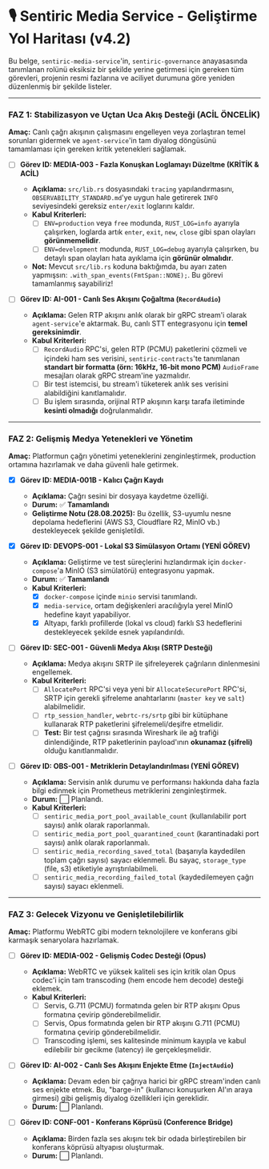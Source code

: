 # 🎙️ Sentiric Media Service - Geliştirme Yol Haritası (v4.2)

Bu belge, `sentiric-media-service`'in, `sentiric-governance` anayasasında tanımlanan rolünü eksiksiz bir şekilde yerine getirmesi için gereken tüm görevleri, projenin resmi fazlarına ve aciliyet durumuna göre yeniden düzenlenmiş bir şekilde listeler.

---

### **FAZ 1: Stabilizasyon ve Uçtan Uca Akış Desteği (ACİL ÖNCELİK)**

**Amaç:** Canlı çağrı akışının çalışmasını engelleyen veya zorlaştıran temel sorunları gidermek ve `agent-service`'in tam diyalog döngüsünü tamamlaması için gereken kritik yetenekleri sağlamak.

-   [ ] **Görev ID: MEDIA-003 - Fazla Konuşkan Loglamayı Düzeltme (KRİTİK & ACİL)**
    -   **Açıklama:** `src/lib.rs` dosyasındaki `tracing` yapılandırmasını, `OBSERVABILITY_STANDARD.md`'ye uygun hale getirerek `INFO` seviyesindeki gereksiz `enter/exit` loglarını kaldır.
    -   **Kabul Kriterleri:**
        -   [ ] `ENV=production` veya `free` modunda, `RUST_LOG=info` ayarıyla çalışırken, loglarda artık `enter`, `exit`, `new`, `close` gibi span olayları **görünmemelidir**.
        -   [ ] `ENV=development` modunda, `RUST_LOG=debug` ayarıyla çalışırken, bu detaylı span olayları hata ayıklama için **görünür olmalıdır**.
    -   **Not:** Mevcut `src/lib.rs` koduna baktığımda, bu ayarı zaten yapmışsın: `.with_span_events(FmtSpan::NONE);`. Bu görevi tamamlanmış sayabiliriz!

-   [ ] **Görev ID: AI-001 - Canlı Ses Akışını Çoğaltma (`RecordAudio`)**
    -   **Açıklama:** Gelen RTP akışını anlık olarak bir gRPC stream'i olarak `agent-service`'e aktarmak. Bu, canlı STT entegrasyonu için **temel gereksinimdir**.
    -   **Kabul Kriterleri:**
        -   [ ] `RecordAudio` RPC'si, gelen RTP (PCMU) paketlerini çözmeli ve içindeki ham ses verisini, `sentiric-contracts`'te tanımlanan **standart bir formatta (örn: 16kHz, 16-bit mono PCM)** `AudioFrame` mesajları olarak gRPC stream'ine yazmalıdır.
        -   [ ] Bir test istemcisi, bu stream'i tüketerek anlık ses verisini alabildiğini kanıtlamalıdır.
        -   [ ] Bu işlem sırasında, orijinal RTP akışının karşı tarafa iletiminde **kesinti olmadığı** doğrulanmalıdır.

---

### **FAZ 2: Gelişmiş Medya Yetenekleri ve Yönetim**

**Amaç:** Platformun çağrı yönetimi yeteneklerini zenginleştirmek, production ortamına hazırlamak ve daha güvenli hale getirmek.

-   [x] **Görev ID: MEDIA-001B - Kalıcı Çağrı Kaydı**
    -   **Açıklama:** Çağrı sesini bir dosyaya kaydetme özelliği.
    -   **Durum:** ✅ **Tamamlandı**
    -   **Geliştirme Notu (28.08.2025):** Bu özellik, S3-uyumlu nesne depolama hedeflerini (AWS S3, Cloudflare R2, MinIO vb.) destekleyecek şekilde genişletildi.

-   [x] **Görev ID: DEVOPS-001 - Lokal S3 Simülasyon Ortamı (YENİ GÖREV)**
    -   **Açıklama:** Geliştirme ve test süreçlerini hızlandırmak için `docker-compose`'a MinIO (S3 simülatörü) entegrasyonu yapmak.
    -   **Durum:** ✅ **Tamamlandı**
    -   **Kabul Kriterleri:**
        -   [x] `docker-compose` içinde `minio` servisi tanımlandı.
        -   [x] `media-service`, ortam değişkenleri aracılığıyla yerel MinIO hedefine kayıt yapabiliyor.
        -   [x] Altyapı, farklı profillerde (lokal vs cloud) farklı S3 hedeflerini destekleyecek şekilde esnek yapılandırıldı.

-   [ ] **Görev ID: SEC-001 - Güvenli Medya Akışı (SRTP Desteği)**
    -   **Açıklama:** Medya akışını SRTP ile şifreleyerek çağrıların dinlenmesini engellemek.
    -   **Kabul Kriterleri:**
        -   [ ] `AllocatePort` RPC'si veya yeni bir `AllocateSecurePort` RPC'si, SRTP için gerekli şifreleme anahtarlarını (`master key` ve `salt`) alabilmelidir.
        -   [ ] `rtp_session_handler`, `webrtc-rs/srtp` gibi bir kütüphane kullanarak RTP paketlerini şifrelemeli/deşifre etmelidir.
        -   [ ] **Test:** Bir test çağrısı sırasında Wireshark ile ağ trafiği dinlendiğinde, RTP paketlerinin payload'ının **okunamaz (şifreli)** olduğu kanıtlanmalıdır.

-   [ ] **Görev ID: OBS-001 - Metriklerin Detaylandırılması (YENİ GÖREV)**
    -   **Açıklama:** Servisin anlık durumu ve performansı hakkında daha fazla bilgi edinmek için Prometheus metriklerini zenginleştirmek.
    -   **Durum:** ⬜ Planlandı.
    -   **Kabul Kriterleri:**
        -   [ ] `sentiric_media_port_pool_available_count` (kullanılabilir port sayısı) anlık olarak raporlanmalı.
        -   [ ] `sentiric_media_port_pool_quarantined_count` (karantinadaki port sayısı) anlık olarak raporlanmalı.
        -   [ ] `sentiric_media_recording_saved_total` (başarıyla kaydedilen toplam çağrı sayısı) sayacı eklenmeli. Bu sayaç, `storage_type` (file, s3) etiketiyle ayrıştırılabilmeli.
        -   [ ] `sentiric_media_recording_failed_total` (kaydedilemeyen çağrı sayısı) sayacı eklenmeli.

---

### **FAZ 3: Gelecek Vizyonu ve Genişletilebilirlik**

**Amaç:** Platformu WebRTC gibi modern teknolojilere ve konferans gibi karmaşık senaryolara hazırlamak.

-   [ ] **Görev ID: MEDIA-002 - Gelişmiş Codec Desteği (Opus)**
    -   **Açıklama:** WebRTC ve yüksek kaliteli ses için kritik olan Opus codec'i için tam transcoding (hem encode hem decode) desteği eklemek.
    -   **Kabul Kriterleri:**
        -   [ ] Servis, G.711 (PCMU) formatında gelen bir RTP akışını Opus formatına çevirip gönderebilmelidir.
        -   [ ] Servis, Opus formatında gelen bir RTP akışını G.711 (PCMU) formatına çevirip gönderebilmelidir.
        -   [ ] Transcoding işlemi, ses kalitesinde minimum kayıpla ve kabul edilebilir bir gecikme (latency) ile gerçekleşmelidir.

-   [ ] **Görev ID: AI-002 - Canlı Ses Akışını Enjekte Etme (`InjectAudio`)**
    -   **Açıklama:** Devam eden bir çağrıya harici bir gRPC stream'inden canlı ses enjekte etmek. Bu, "barge-in" (kullanıcı konuşurken AI'ın araya girmesi) gibi gelişmiş diyalog özellikleri için gereklidir.
    -   **Durum:** ⬜ Planlandı.

-   [ ] **Görev ID: CONF-001 - Konferans Köprüsü (Conference Bridge)**
    -   **Açıklama:** Birden fazla ses akışını tek bir odada birleştirebilen bir konferans köprüsü altyapısı oluşturmak.
    -   **Durum:** ⬜ Planlandı.
